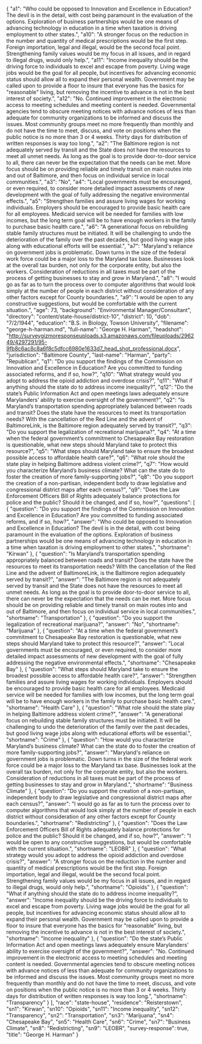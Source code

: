 {
  "a1": "Who could be opposed to Innovation and Excellence in Education? The devil is in the detail, with cost being paramount in the evaluation of the options. Exploration of business partnerships would be one means of advancing technology in education in a time when taxation is driving employment to other states.",
  "a10": "A stronger focus on the reduction in the number and quantity of medical prescriptions would be the first step. Foreign importation, legal and illegal, would be the second focal point. Strengthening family values would be my focus in all issues, and in regard to illegal drugs, would only help.",
  "a11": "Income inequality should be the driving force to individuals to excel and escape from poverty. Living wage jobs would be the goal for all people, but incentives for advancing economic status should allow all to expand their personal wealth. Government may be called upon to provide a floor to insure that everyone has the basics for \"reasonable\" living, but removing the incentive to advance is not in the best interest of society.",
  "a12": "No. Continued improvement in the electronic access to meeting schedules and meeting content is needed. Governmental agencies tend to obscure meeting notices with advance notices of less than adequate for community organizations to be informed and discuss the issues. Most community groups meet no more frequently than monthly and do not have the time to meet, discuss, and vote on positions when the public notice is no more than 3 or 4 weeks. Thirty days for distribution of written responses is way too long.",
  "a2": "The Baltimore region is not adequately served by transit and the State does not have the resources to meet all unmet needs. As long as the goal is to provide door-to-door service to all, there can never be the expectation that the needs can be met. More focus should be on providing reliable and timely transit on main routes into and out of Baltimore, and then focus on individual service in local communities.",
  "a3": "No",
  "a4": "Local governments must be encouraged, or even required, to consider more detailed impact assessments of new development with the goal of fully addressing the negative environmental effects.",
  "a5": "Strengthen families and assure living wages for working individuals. Employers should be encouraged to provide basic health care for all employees. Medicaid service will be needed for families with low incomes, but the long term goal will be to have enough workers in the family to purchase basic health care.",
  "a6": "A generational focus on rebuilding stable family structures must be initiated. It will be challenging to undo the deterioration of the family over the past decades, but good living wage jobs along with educational efforts will be essential.",
  "a7": "Maryland's reliance on government jobs is problematic. Down turns in the size of the federal work force could be a major loss to the Maryland tax base. Businesses look at the overall tax burden, not only for the corporate entity, but also the workers. Consideration of reductions in all taxes must be part of the process of getting businesses to stay and grow in Maryland.",
  "a8": "I would go as far as to turn the process over to computer algorithms that would look simply at the number of people in each district without consideration of any other factors except for County boundaries.",
  "a9": "I would be open to any constructive suggestions, but would be comfortable with the current situation.",
  "age": 73,
  "background": "Environmental Manager/Consultant",
  "directory": "content/state-house/district-10",
  "district": 10,
  "dob": "7/2/1944",
  "education": "B.S. in Biology, Towson University",
  "filename": "george-h-harman.md",
  "full-name": "George H. Harman",
  "headshot": "http://surveygizmoresponseuploads.s3.amazonaws.com/fileuploads/296249/4297291/95-9fb8c6ac8c8a6f8c5dfcc6980e1633d7_head_shot_professional.docx",
  "jurisdiction": "Baltimore County",
  "last-name": "Harman",
  "party": "Republican",
  "q1": "Do you support the findings of the Commission on Innovation and Excellence in Education? Are you committed to funding associated reforms, and if so, how?",
  "q10": "What strategy would you adopt to address the opioid addiction and overdose crisis?",
  "q11": "What if anything should the state do to address income inequality?",
  "q12": "Do the state’s Public Information Act and open meetings laws adequately ensure Marylanders’ ability to exercise oversight of the government?",
  "q2": "Is Maryland’s transportation spending appropriately balanced between roads and transit? Does the state have the resources to meet its transportation needs? With the cancellation of the Red Line and the advent of BaltimoreLink, is the Baltimore region adequately served by transit?",
  "q3": "Do you support the legalization of recreational marijuana?",
  "q4": "At a time when the federal government’s commitment to Chesapeake Bay restoration is questionable, what new steps should Maryland take to protect this resource?",
  "q5": "What steps should Maryland take to ensure the broadest possible access to affordable health care?",
  "q6": "What role should the state play in helping Baltimore address violent crime?",
  "q7": "How would you characterize Maryland’s business climate? What can the state do to foster the creation of more family-supporting jobs?",
  "q8": "Do you support the creation of a non-partisan, independent body to draw legislative and congressional district maps after each census?",
  "q9": "Does the Law Enforcement Officers Bill of Rights adequately balance protections for police and the public? Should it be changed, and if so, how?",
  "questions": [
    {
      "question": "Do you support the findings of the Commission on Innovation and Excellence in Education? Are you committed to funding associated reforms, and if so, how?",
      "answer": "Who could be opposed to Innovation and Excellence in Education? The devil is in the detail, with cost being paramount in the evaluation of the options. Exploration of business partnerships would be one means of advancing technology in education in a time when taxation is driving employment to other states.",
      "shortname": "Kirwan"
    },
    {
      "question": "Is Maryland’s transportation spending appropriately balanced between roads and transit? Does the state have the resources to meet its transportation needs? With the cancellation of the Red Line and the advent of BaltimoreLink, is the Baltimore region adequately served by transit?",
      "answer": "The Baltimore region is not adequately served by transit and the State does not have the resources to meet all unmet needs. As long as the goal is to provide door-to-door service to all, there can never be the expectation that the needs can be met. More focus should be on providing reliable and timely transit on main routes into and out of Baltimore, and then focus on individual service in local communities.",
      "shortname": "Transportation"
    },
    {
      "question": "Do you support the legalization of recreational marijuana?",
      "answer": "No",
      "shortname": "Marijuana"
    },
    {
      "question": "At a time when the federal government’s commitment to Chesapeake Bay restoration is questionable, what new steps should Maryland take to protect this resource?",
      "answer": "Local governments must be encouraged, or even required, to consider more detailed impact assessments of new development with the goal of fully addressing the negative environmental effects.",
      "shortname": "Chesapeake Bay"
    },
    {
      "question": "What steps should Maryland take to ensure the broadest possible access to affordable health care?",
      "answer": "Strengthen families and assure living wages for working individuals. Employers should be encouraged to provide basic health care for all employees. Medicaid service will be needed for families with low incomes, but the long term goal will be to have enough workers in the family to purchase basic health care.",
      "shortname": "Health Care"
    },
    {
      "question": "What role should the state play in helping Baltimore address violent crime?",
      "answer": "A generational focus on rebuilding stable family structures must be initiated. It will be challenging to undo the deterioration of the family over the past decades, but good living wage jobs along with educational efforts will be essential.",
      "shortname": "Crime"
    },
    {
      "question": "How would you characterize Maryland’s business climate? What can the state do to foster the creation of more family-supporting jobs?",
      "answer": "Maryland's reliance on government jobs is problematic. Down turns in the size of the federal work force could be a major loss to the Maryland tax base. Businesses look at the overall tax burden, not only for the corporate entity, but also the workers. Consideration of reductions in all taxes must be part of the process of getting businesses to stay and grow in Maryland.",
      "shortname": "Business Climate"
    },
    {
      "question": "Do you support the creation of a non-partisan, independent body to draw legislative and congressional district maps after each census?",
      "answer": "I would go as far as to turn the process over to computer algorithms that would look simply at the number of people in each district without consideration of any other factors except for County boundaries.",
      "shortname": "Redistricting"
    },
    {
      "question": "Does the Law Enforcement Officers Bill of Rights adequately balance protections for police and the public? Should it be changed, and if so, how?",
      "answer": "I would be open to any constructive suggestions, but would be comfortable with the current situation.",
      "shortname": "LEOBR"
    },
    {
      "question": "What strategy would you adopt to address the opioid addiction and overdose crisis?",
      "answer": "A stronger focus on the reduction in the number and quantity of medical prescriptions would be the first step. Foreign importation, legal and illegal, would be the second focal point. Strengthening family values would be my focus in all issues, and in regard to illegal drugs, would only help.",
      "shortname": "Opioids"
    },
    {
      "question": "What if anything should the state do to address income inequality?",
      "answer": "Income inequality should be the driving force to individuals to excel and escape from poverty. Living wage jobs would be the goal for all people, but incentives for advancing economic status should allow all to expand their personal wealth. Government may be called upon to provide a floor to insure that everyone has the basics for \"reasonable\" living, but removing the incentive to advance is not in the best interest of society.",
      "shortname": "Income inequality"
    },
    {
      "question": "Do the state’s Public Information Act and open meetings laws adequately ensure Marylanders’ ability to exercise oversight of the government?",
      "answer": "No. Continued improvement in the electronic access to meeting schedules and meeting content is needed. Governmental agencies tend to obscure meeting notices with advance notices of less than adequate for community organizations to be informed and discuss the issues. Most community groups meet no more frequently than monthly and do not have the time to meet, discuss, and vote on positions when the public notice is no more than 3 or 4 weeks. Thirty days for distribution of written responses is way too long.",
      "shortname": "Transparency"
    }
  ],
  "race": "state-house",
  "residence": "Reisterstown",
  "sn1": "Kirwan",
  "sn10": "Opioids",
  "sn11": "Income inequality",
  "sn12": "Transparency",
  "sn2": "Transportation",
  "sn3": "Marijuana",
  "sn4": "Chesapeake Bay",
  "sn5": "Health Care",
  "sn6": "Crime",
  "sn7": "Business Climate",
  "sn8": "Redistricting",
  "sn9": "LEOBR",
  "survey-response": true,
  "title": "George H. Harman"
}
